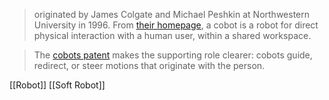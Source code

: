> originated by James Colgate and Michael Peshkin at Northwestern University in 1996. From [their homepage](https://peshkin.mech.northwestern.edu/cobot/), a cobot is a robot for direct physical interaction with a human user, within a shared workspace.

> The [cobots patent](https://patents.google.com/patent/US5952796) makes the supporting role clearer: cobots guide, redirect, or steer motions that originate with the person.




[[Robot]]
[[Soft Robot]]